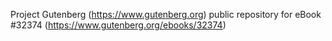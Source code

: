 Project Gutenberg (https://www.gutenberg.org) public repository for eBook #32374 (https://www.gutenberg.org/ebooks/32374)
